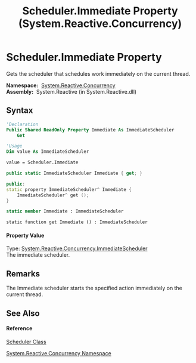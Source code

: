 ﻿---
title: Scheduler.Immediate Property  (System.Reactive.Concurrency)
TOCTitle: Immediate Property
ms:assetid: P:System.Reactive.Concurrency.Scheduler.Immediate
ms:mtpsurl: https://msdn.microsoft.com/en-us/library/system.reactive.concurrency.scheduler.immediate(v=VS.103)
ms:contentKeyID: 36069267
ms.date: 06/28/2011
mtps_version: v=VS.103
f1_keywords:
- System.Reactive.Concurrency.Scheduler.get_Immediate
- System.Reactive.Concurrency.Scheduler.Immediate
dev_langs:
- CSharp
- JScript
- VB
- FSharp
- c++
---

# Scheduler.Immediate Property

Gets the scheduler that schedules work immediately on the current thread.

**Namespace:**  [System.Reactive.Concurrency](hh229042\(v=vs.103\).md)  
**Assembly:**  System.Reactive (in System.Reactive.dll)

## Syntax

``` vb
'Declaration
Public Shared ReadOnly Property Immediate As ImmediateScheduler
    Get
```

``` vb
'Usage
Dim value As ImmediateScheduler

value = Scheduler.Immediate
```

``` csharp
public static ImmediateScheduler Immediate { get; }
```

``` c++
public:
static property ImmediateScheduler^ Immediate {
    ImmediateScheduler^ get ();
}
```

``` fsharp
static member Immediate : ImmediateScheduler
```

``` jscript
static function get Immediate () : ImmediateScheduler
```

#### Property Value

Type: [System.Reactive.Concurrency.ImmediateScheduler](hh229588\(v=vs.103\).md)  
The immediate scheduler.  

## Remarks

The Immediate scheduler starts the specified action immediately on the current thread.

## See Also

#### Reference

[Scheduler Class](hh229170\(v=vs.103\).md)

[System.Reactive.Concurrency Namespace](hh229042\(v=vs.103\).md)

